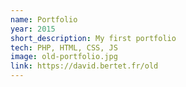 ```yaml
---
name: Portfolio
year: 2015
short_description: My first portfolio
tech: PHP, HTML, CSS, JS
image: old-portfolio.jpg
link: https://david.bertet.fr/old
---
```

